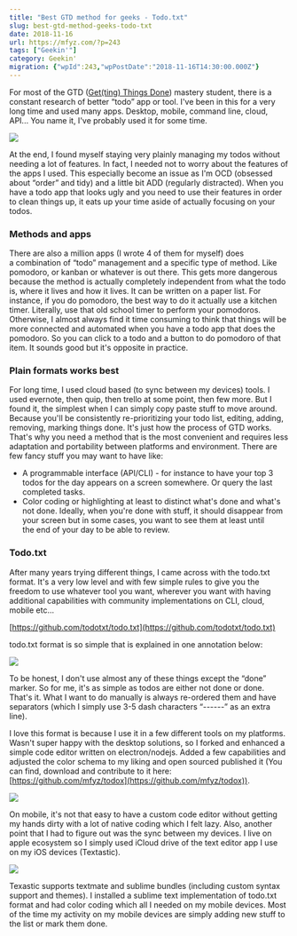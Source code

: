 ```yaml
---
title: "Best GTD method for geeks - Todo.txt"
slug: best-gtd-method-geeks-todo-txt
date: 2018-11-16
url: https://mfyz.com/?p=243
tags: ["Geekin'"]
category: Geekin'
migration: {"wpId":243,"wpPostDate":"2018-11-16T14:30:00.000Z"}
---
```


For most of the GTD ([Get(ting) Things Done](https://en.wikipedia.org/wiki/Getting_Things_Done)) mastery student, there is a constant research of better “todo” app or tool. I've been in this for a very long time and used many apps. Desktop, mobile, command line, cloud, API... You name it, I've probably used it for some time.

![](/images/archive/en/2020/05/GTD-workflow-resized_flhy4a.png?fit=860%2C856&ssl=1)

At the end, I found myself staying very plainly managing my todos without needing a lot of features. In fact, I needed not to worry about the features of the apps I used. This especially become an issue as I'm OCD (obsessed about “order” and tidy) and a little bit ADD (regularly distracted). When you have a todo app that looks ugly and you need to use their features in order to clean things up, it eats up your time aside of actually focusing on your todos.

### Methods and apps

There are also a million apps (I wrote 4 of them for myself) does a combination of “todo” management and a specific type of method. Like pomodoro, or kanban or whatever is out there. This gets more dangerous because the method is actually completely independent from what the todo is, where it lives and how it lives. It can be written on a paper list. For instance, if you do pomodoro, the best way to do it actually use a kitchen timer. Literally, use that old school timer to perform your pomodoros. Otherwise, I almost always find it time consuming to think that things will be more connected and automated when you have a todo app that does the pomodoro. So you can click to a todo and a button to do pomodoro of that item. It sounds good but it's opposite in practice.

### Plain formats works best

For long time, I used cloud based (to sync between my devices) tools. I used evernote, then quip, then trello at some point, then few more. But I found it, the simplest when I can simply copy paste stuff to move around. Because you'll be consistently re-prioritizing your todo list, editing, adding, removing, marking things done. It's just how the process of GTD works. That's why you need a method that is the most convenient and requires less adaptation and portability between platforms and environment. There are few fancy stuff you may want to have like:

*   A programmable interface (API/CLI) - for instance to have your top 3 todos for the day appears on a screen somewhere. Or query the last completed tasks.
*   Color coding or highlighting at least to distinct what's done and what's not done. Ideally, when you're done with stuff, it should disappear from your screen but in some cases, you want to see them at least until the end of your day to be able to review.

### Todo.txt

After many years trying different things, I came across with the todo.txt format. It's a very low level and with few simple rules to give you the freedom to use whatever tool you want, wherever you want with having additional capabilities with community implementations on CLI, cloud, mobile etc...

[https://github.com/todotxt/todo.txt](https://github.com/todotxt/todo.txt)

todo.txt format is so simple that is explained in one annotation below:

![](/images/archive/en/2020/05/description_jlfcei.png?fit=852%2C379&ssl=1)

To be honest, I don't use almost any of these things except the “done” marker. So for me, it's as simple as todos are either not done or done. That's it. What I want to do manually is always re-ordered them and have separators (which I simply use 3-5 dash characters “------” as an extra line).

I love this format is because I use it in a few different tools on my platforms. Wasn't super happy with the desktop solutions, so I forked and enhanced a simple code editor written on electron/nodejs. Added a few capabilities and adjusted the color schema to my liking and open sourced published it (You can find, download and contribute to it here: [https://github.com/mfyz/todox](https://github.com/mfyz/todox)).

![](/images/archive/en/2020/05/Screen-Shot-2018-11-16-at-1.34.55-AM_io8913.jpg?fit=850%2C710&ssl=1)

On mobile, it's not that easy to have a custom code editor without getting my hands dirty with a lot of native coding which I felt lazy. Also, another point that I had to figure out was the sync between my devices. I live on apple ecosystem so I simply used iCloud drive of the text editor app I use on my iOS devices (Textastic).

![](/images/archive/en/2020/05/IMG_8DBF1CC8F853-1_kz3tjb.jpg?fit=473%2C1024&ssl=1)

Texastic supports textmate and sublime bundles (including custom syntax support and themes). I installed a sublime text implementation of todo.txt format and had color coding which all I needed on my mobile devices. Most of the time my activity on my mobile devices are simply adding new stuff to the list or mark them done.